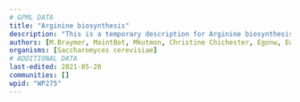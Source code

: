 ```yaml
---
# GPML DATA
title: "Arginine biosynthesis"
description: "This is a temporary description for Arginine biosynthesis"
authors: [M.Braymer, MaintBot, Mkutmon, Christine Chichester, Egonw, Eweitz]
organisms: [Saccharomyces cerevisiae]
# ADDITIONAL DATA
last-edited: 2021-05-20
communities: []
wpid: "WP275"
---
```

